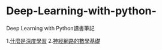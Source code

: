 # Deep-Learning-with-python-
Deep Learning with Python讀書筆記

1.[什麼是深度學習](https://github.com/scott0127/Deep-Learning-with-python-/wiki/Lecture-1)
2.[神經網路的數學基礎](https://github.com/scott0127/Deep-Learning-with-python-/wiki/Lecture-2)

